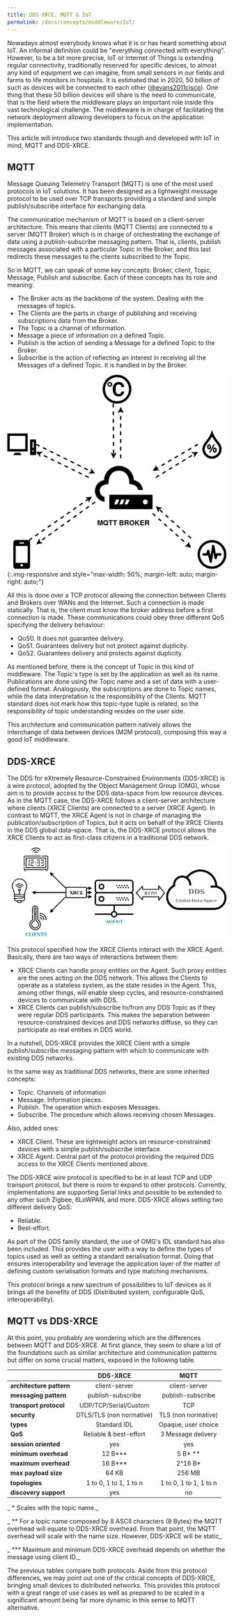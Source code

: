 ```yaml
---
title: DDS-XRCE, MQTT & IoT 
permalink: /docs/concepts/middleware/IoT/
---
```


Nowadays almost everybody knows what it is or has heard something about IoT.
An informal definition could be "everything connected with everything".
However, to be a bit more precise, IoT or Internet of Things is extending regular connectivity, traditionally reserved for specific devices, to almost any kind of equipment we can imagine, from small sensors in our fields and farms to life monitors in hospitals.
It is estimated that in 2020, 50 billion of such as devices will be connected to each other ([@evans2011cisco](https://www.cisco.com/c/dam/en_us/about/ac79/docs/innov/IoT_IBSG_0411FINAL.pdf)).
One thing that these 50 billion devices will share is the need to communicate, that is the field where the middleware plays an important role inside this vast technological challenge.
The middleware is in charge of facilitating the network deployment allowing developers to focus on the application implementation.

This article will introduce two standards though and developed with IoT in mind, MQTT and DDS-XRCE.

## MQTT

Message Queuing Telemetry Transport (MQTT) is one of the most used protocols in IoT solutions.
It has been designed as a lightweight message protocol to be used over TCP transports providing a standard and simple publish/subscribe interface for exchanging data.

The communication mechanism of MQTT is based on a client-server architecture.
This means that clients (MQTT Clients) are connected to a server (MQTT Broker) which is in charge of orchestrating the exchange of data using a publish-subscribe messaging pattern.
That is, clients, publish messages associated with a particular Topic in the Broker, and this last redirects these messages to the clients subscribed to the Topic.

So in MQTT, we can speak of some key concepts: Broker, client, Topic, Message, Publish and subscribe.
Each of these concepts has its role and meaning:

* The Broker acts as the backbone of the system.
    Dealing with the messages of topics.
* The Clients are the parts in charge of publishing and receiving subscriptions data from the Broker.
* The Topic is a channel of information.
* Message a piece of information on a defined Topic.
* Publish is the action of sending a Message for a defined Topic to the Broker.
* Subscribe is the action of reflecting an interest in receiving all the Messages of a defined Topic.
It is handled in by the Broker.

![](./mqtt.png){:.img-responsive and style="max-width: 50%; margin-left: auto; margin-right: auto;"}

All this is done over a TCP protocol allowing the connection between Clients and Brokers over WANs and the Internet.
Such a connection is made statically.
That is, the client must know the broker address before a first connection is made.
These communications could obey three different QoS specifying the delivery behaviour:

* QoS0.
    It does not guarantee delivery.
* QoS1.
    Guarantees delivery but not protect against duplicity.
* QoS2.
    Guarantees delivery and protects against duplicity.

As mentioned before, there is the concept of Topic in this kind of middleware.
The Topic's type is set by the application as well as its name.
Publications are done using the Topic name and a set of data with a user-defined format.
Analogously, the subscriptions are done to Topic names, while the data interpretation is the responsibility of the Clients.
MQTT standard does not mark how this topic-type tuple is related, so the responsibility of topic understanding resides on the user side.

This architecture and communication pattern natively allows the interchange of data between devices (M2M protocol), composing this way a good IoT middleware.

## DDS-XRCE

The DDS for eXtremely Resource-Constrained Environments (DDS-XRCE) is a wire protocol, adopted by the Object Management Group (OMG),
whose aim is to provide access to the DDS data-space from low resource devices.
As in the MQTT case, the DDS-XRCE follows a client-server architecture where clients (XRCE Clients) are connected to a server (XRCE Agent).
In contrast to MQTT, the XRCE Agent is not in charge of managing the publication/subscription of Topics, but it acts on behalf of the XRCE Clients in the DDS global data-space.
That is, the DDS-XRCE protocol allows the XRCE Clients to act as first-class citizens in a traditional DDS network.

![](../Micro_XRCE-DDS/uxrce_scope.png)

This protocol specified how the XRCE Clients interact with the XRCE Agent.
Basically, there are two ways of interactions between them:

* XRCE Clients can handle proxy entities on the Agent.
    Such proxy entities are the ones acting on the DDS network.
    This allows the Clients to operate as a stateless system, as the state resides in the Agent.
    This, among other things, will enable sleep cycles, and resource-constrained devices to communicate with DDS.
* XRCE Clients can publish/subscribe to/from any DDS Topic as if they were regular DDS participants.
    This makes the separation between resource-constrained devices and DDS networks diffuse, so they can participate as real entities in DDS world.

In a nutshell, DDS-XRCE provides the XRCE Client with a simple publish/subscribe messaging pattern with which to communicate with existing DDS networks.

In the same way as traditional DDS networks, there are some inherited concepts:

* Topic.
    Channels of information
* Message.
    Information pieces.
* Publish.
    The operation which exposes Messages.
* Subscribe.
    The procedure which allows receiving chosen Messages.

Also, added ones:

* XRCE Client.
    These are lightweight actors on resource-constrained devices with a simple publish/subscribe interface.
* XRCE Agent.
    Central part of the protocol providing the required DDS access to the XRCE Clients mentioned above.

The DDS-XRCE wire protocol is specified to be in at least TCP and UDP transport protocol, but there is room to expand to other protocols.
Currently, implementations are supporting Serial links and possible to be extended to any other such Zigbee, 6LoWPAN, and more.
DDS-XRCE allows setting two different delivery QoS:

* Reliable.
* Best-effort.

As part of the DDS family standard, the use of OMG's IDL standard has also been included.
This provides the user with a way to define the types of topics used as well as setting a standard serialisation format.
Doing that ensures interoperability and leverage the application layer of the matter of defining custom serialisation formats and type matching mechanisms.

This protocol brings a new spectrum of possibilities to IoT devices as it brings all the benefits of DDS (Distributed system, configurable QoS, interoperability).

## MQTT vs DDS-XRCE

At this point, you probably are wondering which are the differences between MQTT and DDS-XRCE.
At first glance, they seem to share a lot of the foundations such as similar architecture and communication patterns but differ on some crucial matters, exposed in the following table.

|                           | DDS-XRCE                 | MQTT                   |
|:--------------------------|:------------------------:|:----------------------:|
| **architecture pattern**  | client-server            | client-server          |
| **messaging pattern**     | publish-subscribe        | publish-subscribe      |
| **transport protocol**    | UDP/TCP/Serial/Custom    | TCP                    |
| **security**              | DTLS/TLS (non normative) | TLS (non normative)    |
| **types**                 | Standard IDL             | Opaque, user choice    |
| **QoS**                   | Reliable & best-effort   | 3 Message delivery     |
| **session oriented**      | yes                      | yes                    |
| **minimum overhead**      | 12 B\*\*\*               | 5 B\* \*\*             |
| **maximum overhead**      | 16 B\*\*\*               | 2^16 B\*               |
| **max payload size**      | 64 KB                    | 256 MB                 |
| **topologies**            | 1 to 0, 1 to 1, 1 to n   | 1 to 0, 1 to 1, 1 to n |
| **discovery support**     | yes                      | no                     |

_ \* Scales with the topic name._

_ \*\* For a topic name composed by 8 ASCII characters (8 Bytes) the MQTT overhead will equate to DDS-XRCE overhead.
From that point, the MQTT overhead will scale with the name size.
However, DDS-XRCE will be static_

_ \*\*\* Maximum and minimum DDS-XRCE overhead depends on whether the message using client ID._

The previous tables compare both protocols.
Aside from this protocol differences, we may point out one of the critical concepts of DDS-XRCE, bringing small devices to distributed networks.
This provides this protocol with a great range of use cases as well as prepared to be scaled in a significant amount being far more dynamic in this sense to MQTT alternative.

